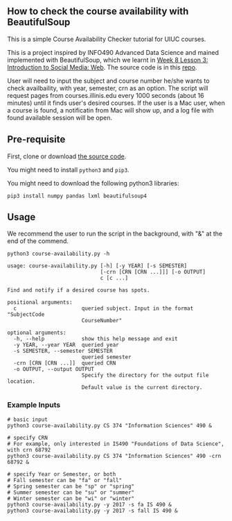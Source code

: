 ## How to check the course availability with BeautifulSoup

This is a simple Course Availability Checker tutorial for UIUC courses.

This is a project inspired by INFO490 Advanced Data Science and mained implemented with BeautifulSoup, which we learnt in [Week 8 Lesson 3: Introduction to Social Media: Web](https://github.com/lcdm-uiuc/info490-sp17/blob/master/Week8/lesson3.md). The source code is in this [repo](https://github.com/qwang70/Course-Availability-Checker).

User will need to input the subject and course number he/she wants to check availbaility, with year, semester, crn as an option. The script will request pages from courses.illinis.edu every 1000 seconds (about 16 minutes) until it finds user's desired courses. If the user is a Mac user, when a course is found, a notificatin from Mac will show up, and a log file with found available session will be open.


## Pre-requisite 
First, clone or download [the source code](https://github.com/qwang70/Course-Availability-Checker).

You might need to install `python3` and `pip3`.

You might need to download the following python3 libraries:
```
pip3 install numpy pandas lxml beautifulsoup4
```

## Usage
We recommend the user to run the script in the background, with "&" at the end of the commend.
```
python3 course-availability.py -h

usage: course-availability.py [-h] [-y YEAR] [-s SEMESTER]
                              [-crn [CRN [CRN ...]]] [-o OUTPUT]
                              c [c ...]

Find and notify if a desired course has spots.

positional arguments:
  c                     queried subject. Input in the format "SubjectCode
                        CourseNumber"

optional arguments:
  -h, --help            show this help message and exit
  -y YEAR, --year YEAR  queried year
  -s SEMESTER, --semester SEMESTER
                        queried semester
  -crn [CRN [CRN ...]]  queried CRN
  -o OUTPUT, --output OUTPUT
                        Specify the directory for the output file location.
                        Default value is the current directory.
```

### Example Inputs
```
# basic input
python3 course-availability.py CS 374 "Information Sciences" 490 &

# specify CRN
# For example, only interested in IS490 "Foundations of Data Science", with crn 68792
python3 course-availability.py CS 374 "Information Sciences" 490 -crn 68792 &

# specify Year or Semester, or both
# Fall semester can be "fa" or "fall"
# Spring semester can be "sp" or "spring"
# Summer semester can be "su" or "summer"
# Winter semester can be "wi" or "winter"
python3 course-availability.py -y 2017 -s fa IS 490 &
python3 course-availability.py -y 2017 -s fall IS 490 &
```
